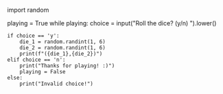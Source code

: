import random

playing = True
while playing:
    choice = input("Roll the dice? (y/n) ").lower() 

    if choice == 'y':
        die_1 = random.randint(1, 6)
        die_2 = random.randint(1, 6)
        print(f"({die_1},{die_2})")
    elif choice == 'n':
        print("Thanks for playing! :)")
        playing = False
    else:
        print("Invalid choice!")
